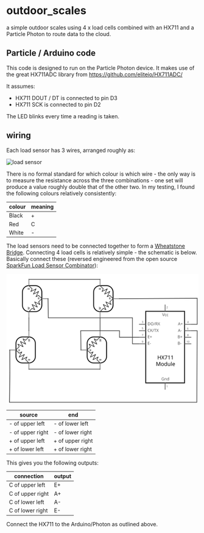 # outdoor_scales

a simple outdoor scales using 4 x load cells combined with an HX711 and a Particle Photon to route data to the cloud.

## Particle / Arduino code

This code is designed to run on the Particle Photon device. It makes use of the great HX711ADC library from <https://github.com/eliteio/HX711ADC/>

It assumes:

- HX711 DOUT / DT is connected to pin D3
- HX711 SCK is connected to pin D2

The LED blinks every time a reading is taken.

## wiring

Each load sensor has 3 wires, arranged roughly as:

![load sensor](docs/load_cell.svg)

There is no formal standard for which colour is which wire - the only way is to measure the resistance across the three combinations - one set will produce a value roughly double that of the other two. In my testing, I found the following colours relatively consistently:

| colour | meaning |
|--|--|
| Black | + |
| Red | C |
| White | - |

The load sensors need to be connected together to form a [Wheatstone Bridge](https://www.hbm.com/en/7163/wheatstone-bridge-circuit/). Connecting 4 load cells is relatively simple - the schematic is below. Basically connect these (reversed engineered from the open source [SparkFun Load Sensor Combinator](https://www.sparkfun.com/products/13878)):

![Full bridge connected to HX711](docs/full_bridge.svg)

| source | end |
|--|--|
| - of upper left | - of lower left |
| - of upper right | - of lower right |
| + of upper left | + of upper right |
| + of lower left | + of lower right |

This gives you the following outputs:

| connection | output |
|--|--|
| C of upper left | E+ |
| C of upper right | A+ |
| C of lower left | A- |
| C of lower right | E- |

Connect the HX711 to the Arduino/Photon as outlined above.